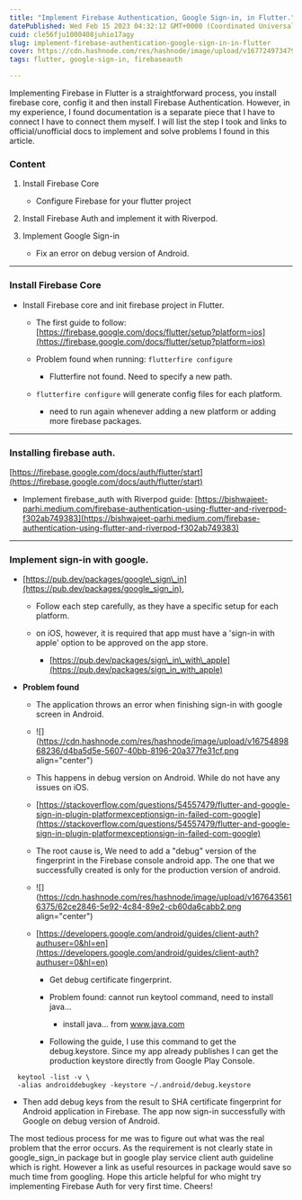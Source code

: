 ```yaml
---
title: "Implement Firebase Authentication, Google Sign-in, in Flutter."
datePublished: Wed Feb 15 2023 04:32:12 GMT+0000 (Coordinated Universal Time)
cuid: cle56fju1000408juhio17agy
slug: implement-firebase-authentication-google-sign-in-in-flutter
cover: https://cdn.hashnode.com/res/hashnode/image/upload/v1677249734793/f2bb3825-c96f-45ad-b492-985e980854d7.png
tags: flutter, google-sign-in, firebaseauth

---
```


Implementing Firebase in Flutter is a straightforward process, you install firebase core, config it and then install Firebase Authentication. However, in my experience, I found documentation is a separate piece that I have to connect I have to connect them myself. I will list the step I took and links to official/unofficial docs to implement and solve problems I found in this article.

### Content

1. Install Firebase Core
    
    * Configure Firebase for your flutter project
        
2. Install Firebase Auth and implement it with Riverpod.
    
3. Implement Google Sign-in
    
    * Fix an error on debug version of Android.
        

---

### Install Firebase Core

* Install Firebase core and init firebase project in Flutter.
    
    * The first guide to follow: [https://firebase.google.com/docs/flutter/setup?platform=ios](https://firebase.google.com/docs/flutter/setup?platform=ios)
        
    * Problem found when running: `flutterfire configure`
        
        * Flutterfire not found. Need to specify a new path.
            
    * `flutterfire configure` will generate config files for each platform.
        
        * need to run again whenever adding a new platform or adding more firebase packages.
            

---

### Installing firebase auth.

[https://firebase.google.com/docs/auth/flutter/start](https://firebase.google.com/docs/auth/flutter/start)

* Implement firebase\_auth with Riverpod guide: [https://bishwajeet-parhi.medium.com/firebase-authentication-using-flutter-and-riverpod-f302ab749383](https://bishwajeet-parhi.medium.com/firebase-authentication-using-flutter-and-riverpod-f302ab749383)
    

---

### Implement sign-in with google.

* [https://pub.dev/packages/google\_sign\_in](https://pub.dev/packages/google_sign_in),
    
    * Follow each step carefully, as they have a specific setup for each platform.
        
    * on iOS, however, it is required that app must have a 'sign-in with apple' option to be approved on the app store.
        
        * [https://pub.dev/packages/sign\_in\_with\_apple](https://pub.dev/packages/sign_in_with_apple)
            
* **Problem found**
    
    * The application throws an error when finishing sign-in with google screen in Android.
        
    * ![](https://cdn.hashnode.com/res/hashnode/image/upload/v1675489868236/d4ba5d5e-5607-40bb-8196-20a377fe31cf.png align="center")
        
    * This happens in debug version on Android. While do not have any issues on iOS.
        
    * [https://stackoverflow.com/questions/54557479/flutter-and-google-sign-in-plugin-platformexceptionsign-in-failed-com-google](https://stackoverflow.com/questions/54557479/flutter-and-google-sign-in-plugin-platformexceptionsign-in-failed-com-google)
        
    * The root cause is, We need to add a "debug" version of the fingerprint in the Firebase console android app. The one that we successfully created is only for the production version of android.
        
    * ![](https://cdn.hashnode.com/res/hashnode/image/upload/v1676435616375/62ce2846-5e92-4c84-89e2-cb60da6cabb2.png align="center")
        
    * [https://developers.google.com/android/guides/client-auth?authuser=0&hl=en](https://developers.google.com/android/guides/client-auth?authuser=0&hl=en)
        
        * Get debug certificate fingerprint.
            
        * Problem found: cannot run keytool command, need to install java...
            
            * install java... from www.java.com
                
        * Following the guide, I use this command to get the debug.keystore. Since my app already publishes I can get the production keystore directly from Google Play Console.
            

```plaintext
  keytool -list -v \
  -alias androiddebugkey -keystore ~/.android/debug.keystore
```

* Then add debug keys from the result to SHA certificate fingerprint for Android application in Firebase. The app now sign-in successfully with Google on debug version of Android.
    

The most tedious process for me was to figure out what was the real problem that the error occurs. As the requirement is not clearly state in google\_sign\_in package but in google play service client auth guideline which is right. However a link as useful resources in package would save so much time from googling. Hope this article helpful for who might try implementing Firebase Auth for very first time. Cheers!